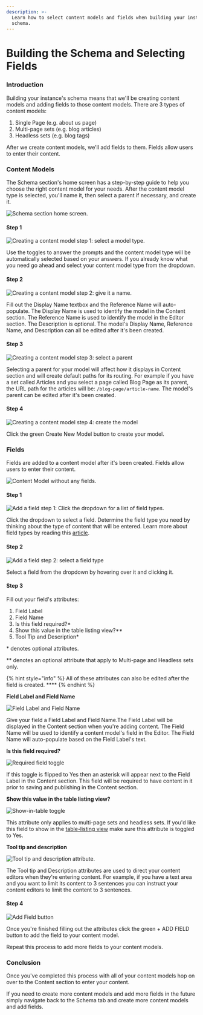 ```yaml
---
description: >-
  Learn how to select content models and fields when building your instance's
  schema.
---
```


# Building the Schema and Selecting Fields

### Introduction

Building your instance's schema means that we'll be creating content models and adding fields to those content models. There are 3 types of content models:

1. Single Page \(e.g. about us page\)
2. Multi-page sets \(e.g. blog articles\)
3. Headless sets \(e.g. blog tags\)

After we create content models, we'll add fields to them. Fields allow users to enter their content.

### Content Models

The Schema section's home screen has a step-by-step guide to help you choose the right content model for your needs. After the content model type is selected, you'll name it, then select a parent if necessary, and create it.

![Schema section home screen.](../../../.gitbook/assets/schema-section-homescreen.png)

#### Step 1

![Creating a content model step 1: select a model type.](../../../.gitbook/assets/schema-section-content-model-creation-step1-model-type.png)

Use the toggles to answer the prompts and the content model type will be automatically selected based on your answers. If you already know what you need go ahead and select your content model type from the dropdown.

#### Step 2

![Creating a content model step 2: give it a name.](../../../.gitbook/assets/schema-section-content-model-creation-step2-model-description.png)

Fill out the Display Name textbox and the Reference Name will auto-populate. The Display Name is used to identify the model in the Content section. The Reference Name is used to identify the model in the Editor section. The Description is optional. The model's Display Name, Reference Name, and Description can all be edited after it's been created.

#### Step 3

![Creating a content model step 3: select a parent](../../../.gitbook/assets/schema-section-content-model-creation-step3-model-parent.png)

Selecting a parent for your model will affect how it displays in Content section and will create default paths for its routing. For example if you have a set called  Articles and you select a page called Blog Page as its parent, the URL path for the articles will be: `/blog-page/article-name`. The model's parent can be edited after it's been created.  

#### Step 4

![Creating a content model step 4: create the model](../../../.gitbook/assets/create-new-model-button%20%281%29.png)

Click the green Create New Model button to create your model.

### Fields

Fields are added to a content model after it's been created. Fields allow users to enter their content. 

![Content Model without any fields.](../../../.gitbook/assets/add-field-to-content-model.png)

#### Step 1

![Add a field step 1: Click the dropdown for a list of field types.](../../../.gitbook/assets/field-selection-dropdown.png)

Click the dropdown to select a field. Determine the field type you need by thinking about the type of content that will be entered. Learn more about field types by reading this [article](../interface/schema/fields.md#table-of-field-types).

#### Step 2

![Add a field step 2: select a field type](../../../.gitbook/assets/select-a-field-type.png)

Select a field from the dropdown by hovering over it and clicking it.

#### Step 3

Fill out your field's attributes:

1. Field Label
2. Field Name
3. Is this field required?\*
4. Show this value in the table listing view?\*\*
5. Tool Tip and Description\*

 \* denotes optional attributes. 

\*\* denotes an optional attribute that apply to Multi-page and Headless sets only. 

{% hint style="info" %}
All of these attributes can also be edited after the field is created. ****
{% endhint %}

**Field Label and Field Name**

![Field Label and Field Name](../../../.gitbook/assets/label-and-name-your-field%20%281%29.png)

Give your field a Field Label and Field Name.The Field Label will be displayed in the Content section when you're adding content. The Field Name will be used to identify a content model's field in the Editor. The Field Name will auto-populate based on the Field Label's text. 

**Is this field required?**

![Required field toggle](../../../.gitbook/assets/field-required-option.png)

If this toggle is flipped to Yes then an asterisk will appear next to the Field Label in the Content section. This field will be required to have content in it prior to saving and publishing in the Content section.

**Show this value in the table listing view?**

![Show-in-table toggle](../../../.gitbook/assets/field-show-in-table.png)

This attribute only applies to multi-page sets and headless sets. If you'd like this field to show in the [table-listing view](https://zesty.org/services/web-engine/interface/content#table-listing-view) make sure this attribute is toggled to Yes. 

**Tool tip and description**

![Tool tip and description attribute.](../../../.gitbook/assets/field-tool-tip-description.png)

The Tool tip and Description attributes are used to direct your content editors when they're entering content. For example, if you have a text area and you want to limit its content to 3 sentences you can instruct your content editors to limit the content to 3 sentences.

#### Step 4 

![Add Field button](../../../.gitbook/assets/add-field-button.png)

Once you're finished filling out the attributes click the green + ADD FIELD button to add the field to your content model.

Repeat this process to add more fields to your content models.

### Conclusion

Once you've completed this process with all of your content models hop on over to the Content section to enter your content. 

If you need to create more content models and add more fields in the future simply navigate back to the Schema tab and create more content models and add fields. 





